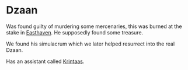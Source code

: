 # Dzaan

Was found guilty of murdering some mercenaries, this was burned at the stake in [Easthaven](../Places/Ten%20Towns/Easthaven/Easthaven.md). He supposedly found some treasure.

We found his simulacrum which we later helped resurrect into the real Dzaan.

Has an assistant called [Krintaas](Krintaas.md).